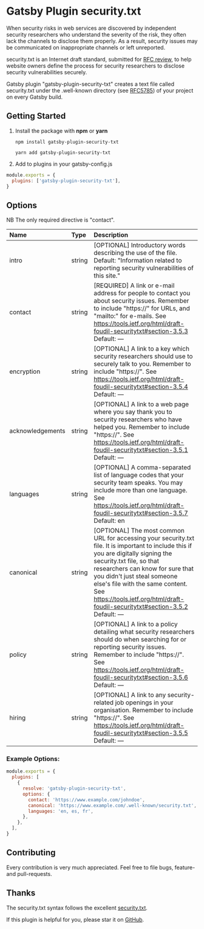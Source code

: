 # Gatsby Plugin security.txt

<sup></sup>When security risks in web services are discovered by independent security researchers who understand the severity of the risk, they often lack the channels to disclose them properly. As a result, security issues may be communicated on inappropriate channels or left unreported.

security.txt is an Internet draft standard, submitted for [RFC review](https://tools.ietf.org/html/draft-foudil-securitytxt-08), to help website owners define the process for security researchers to disclose security vulnerabilities securely.

Gatsby plugin "gatsby-plugin-security-txt" creates a text file called security.txt under the .well-known directory (see [RFC5785](https://tools.ietf.org/html/rfc5785)) of your project on every Gatsby build.

## Getting Started

1. Install the package with **npm** or **yarn**

   `npm install gatsby-plugin-security-txt`

   `yarn add gatsby-plugin-security-txt`

2. Add to plugins in your gatsby-config.js

```javascript
module.exports = {
  plugins: ['gatsby-plugin-security-txt'],
}
```

## Options

NB The only required directive is "contact".

| **Name** | **Type** | **Description** |
| :- | :- | :- |
| intro          | string                  | [OPTIONAL] Introductory words describing the use of the file. Default: "Information related to reporting security vulnerabilities of this site." |
| contact        | string                  | [REQUIRED] A link or e-mail address for people to contact you about security issues. Remember to include "https://" for URLs, and "mailto:" for e-mails. See https://tools.ietf.org/html/draft-foudil-securitytxt#section-3.5.3 Default: — |
| encryption          | string                  | [OPTIONAL] A link to a key which security researchers should use to securely talk to you. Remember to include "https://". See https://tools.ietf.org/html/draft-foudil-securitytxt#section-3.5.4 Default: — |
| acknowledgements          | string                  | [OPTIONAL] A link to a web page where you say thank you to security researchers who have helped you. Remember to include "https://". See https://tools.ietf.org/html/draft-foudil-securitytxt#section-3.5.1 Default: — |
| languages          | string                  | [OPTIONAL] A comma-separated list of language codes that your security team speaks. You may include more than one language. See https://tools.ietf.org/html/draft-foudil-securitytxt#section-3.5.7 Default: en |
| canonical          | string                  | [OPTIONAL] The most common URL for accessing your security.txt file. It is important to include this if you are digitally signing the security.txt file, so that researchers can know for sure that you didn't just steal someone else's file with the same content. See https://tools.ietf.org/html/draft-foudil-securitytxt#section-3.5.2 Default: — |
| policy          | string                  | [OPTIONAL] A link to a policy detailing what security researchers should do when searching for or reporting security issues. Remember to include "https://". See https://tools.ietf.org/html/draft-foudil-securitytxt#section-3.5.6 Default: — |
| hiring          | string                  | [OPTIONAL] A link to any security-related job openings in your organisation. Remember to include "https://". See https://tools.ietf.org/html/draft-foudil-securitytxt#section-3.5.5 Default: — |

### Example Options:

```javascript
module.exports = {
  plugins: [
    {
      resolve: 'gatsby-plugin-security-txt',
      options: {
        contact: 'https://www.example.com/johndoe',
        canonical: 'https://www.example.com/.well-known/security.txt',
        languages: 'en, es, fr',
      },
    },
  ],
}
```

## Contributing

Every contribution is very much appreciated. Feel free to file bugs, feature- and pull-requests.

## Thanks

The security.txt syntax follows the excellent [security.txt](https://securitytxt.org/).

If this plugin is helpful for you, please star it on [GitHub](https://github.com/Vacilando/gatsby-plugin-security-txt).
<sup></sup>
